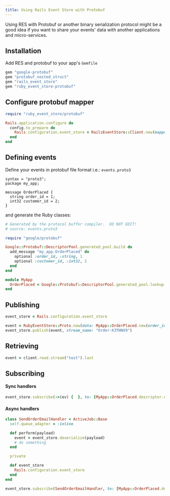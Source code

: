 ```yaml
---
title: Using Rails Event Store with Protobuf
---
```


Using RES with Protobuf or another binary serialization protocol might be a good idea if you want to share your events' data with another applications and micro-services.

## Installation

Add RES and protobuf to your app's `Gemfile`

```ruby
gem "google-protobuf"
gem "protobuf_nested_struct"
gem "rails_event_store"
gem "ruby_event_store-protobuf"
```

## Configure protobuf mapper

```ruby
require "ruby_event_store/protobuf"

Rails.application.configure do
  config.to_prepare do
    Rails.configuration.event_store = RailsEventStore::Client.new(mapper: RubyEventStore::Mappers::Protobuf.new)
  end
end
```

## Defining events

Define your events in protobuf file format i.e.: `events.proto3`

```
syntax = "proto3";
package my_app;

message OrderPlaced {
  string order_id = 1;
  int32 customer_id = 2;
}
```

and generate the Ruby classes:

```ruby
# Generated by the protocol buffer compiler.  DO NOT EDIT!
# source: events.proto3

require "google/protobuf"

Google::Protobuf::DescriptorPool.generated_pool.build do
  add_message "my_app.OrderPlaced" do
    optional :order_id, :string, 1
    optional :customer_id, :int32, 2
  end
end

module MyApp
  OrderPlaced = Google::Protobuf::DescriptorPool.generated_pool.lookup("my_app.OrderPlaced").msgclass
end
```

## Publishing

```ruby
event_store = Rails.configuration.event_store

event = RubyEventStore::Proto.new(data: MyApp::OrderPlaced.new(order_id: "K3THNX9", customer_id: 123))
event_store.publish(event, stream_name: "Order-K3THNX9")
```

## Retrieving

```ruby
event = client.read.stream("test").last
```

## Subscribing

#### Sync handlers

```ruby
event_store.subscribe(->(ev) {  }, to: [MyApp::OrderPlaced.descriptor.name])
```

#### Async handlers

```ruby
class SendOrderEmailHandler < ActiveJob::Base
  self.queue_adapter = :inline

  def perform(payload)
    event = event_store.deserialize(payload)
    # do something
  end

  private

  def event_store
    Rails.configuration.event_store
  end
end

event_store.subscribe(SendOrderEmailHandler, to: [MyApp::OrderPlaced.descriptor.name])
```
